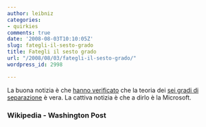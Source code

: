 ```yaml
---
author: leibniz
categories:
- quirkies
comments: true
date: '2008-08-03T10:10:05Z'
slug: fategli-il-sesto-grado
title: Fategli il sesto grado
url: "/2008/08/03/fategli-il-sesto-grado/"
wordpress_id: 2998

---
```

La buona notizia è che [hanno verificato](https://www.washingtonpost.com/wp-dyn/content/article/2008/08/01/AR2008080103718.html) che la teoria dei [sei gradi di separazione](https://it.wikipedia.org/wiki/Sei_gradi_di_separazione_(sociologia)) è vera. La cattiva notizia è che a dirlo è la Microsoft.


### Wikipedia - Washington Post 
